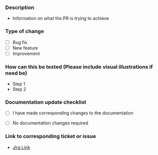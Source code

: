 ### Description
- Information on what the PR is trying to achieve

### Type of change
- [ ] Bug fix
- [ ] New feature
- [ ] Improvement

### How can this be tested (Please include visual illustrations if need be)
- Step 1
- Step 2

### Documentation update checklist
- [ ] I have made corresponding changes to the documentation
- [ ] No documentation changes required


### Link to corresponding ticket or issue
- [Jira Link](https://yassahr.atlassian.net/jira/software/projects/TJN/boards/1)